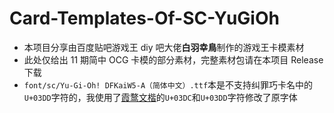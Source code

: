 # Card-Templates-Of-SC-YuGiOh

-   本项目分享由百度贴吧游戏王 diy 吧大佬**白羽幸鳥**制作的游戏王卡模素材
-   此处仅给出 11 期简中 OCG 卡模的部分素材，完整素材包请在本项目 Release 下载
-   `font/sc/Yu-Gi-Oh! DFKaiW5-A（简体中文）.ttf`本是不支持纠罪巧卡名中的`U+03DD`字符的，我使用了[霞鹜文楷](https://github.com/lxgw/LxgwWenKai)的`U+03DC`和`U+03DD`字符修改了原字体
